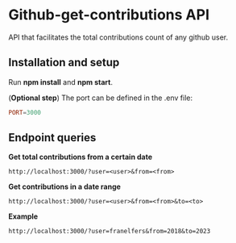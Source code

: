 # Github-get-contributions API

API that facilitates the total contributions count of any github user.

## Installation and setup

Run **npm install** and **npm start**.

(**Optional step**) The port can be defined in the .env file:

```toml
PORT=3000
```

## Endpoint queries

**Get total contributions from a certain date**

`http://localhost:3000/?user=<user>&from=<from>`

**Get contributions in a date range**

`http://localhost:3000/?user=<user>&from=<from>&to=<to>`

**Example**

`http://localhost:3000/?user=franelfers&from=2018&to=2023`
